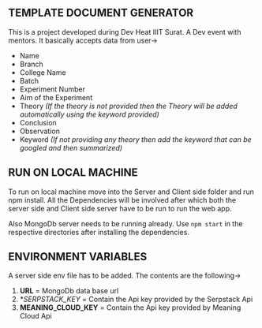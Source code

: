 ## TEMPLATE DOCUMENT GENERATOR

This is a project developed during Dev Heat IIIT Surat. A Dev event with mentors. 
It basically accepts data from user->
* Name
* Branch
* College Name
* Batch
* Experiment Number
* Aim of the Experiment
* Theory
*(If the theory is not provided then the Theory will be added automatically using the keyword provided)*
* Conclusion
* Observation
* Keyword
*(If not providing any theory then add the keyword that can be googled and then summarized)*

## RUN ON LOCAL MACHINE
 To run on local machine move into the Server and Client side folder and run npm install.
 All the Dependencies will be involved after which both the server side and Client side server have to be run to run the web app.
 
 Also MongoDb server needs to be running already. Use `npm start` in the respective directories after installing the dependencies.

 ## ENVIRONMENT VARIABLES
  A server side env file has to be added. The contents are the following->
  1. __URL__ = MongoDb data base url
  2. **SERPSTACK_KEY* = Contain the Api key provided by the Serpstack Api
  3. **MEANING_CLOUD_KEY** = Contain the Api key provided by Meaning Cloud Api
